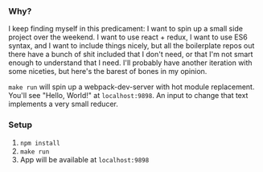 ### Why?
I keep finding myself in this predicament: I want to spin up a small side project
over the weekend. I want to use react + redux, I want to use ES6 syntax, and I want
to include things nicely, but all the boilerplate repos out there have a bunch of
shit included that I don't need, or that I'm not smart enough to understand that
I need. I'll probably have another iteration with some niceties, but here's the
barest of bones in my opinion.

`make run` will spin up a webpack-dev-server with hot module replacement. You'll
see "Hello, World!" at `localhost:9898`. An input to change that text implements
a very small reducer.

### Setup
1. `npm install`
2. `make run`
3. App will be available at `localhost:9898`